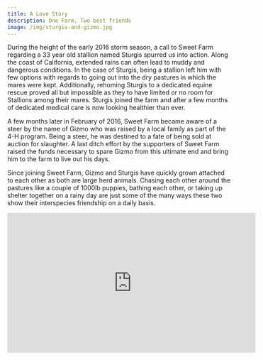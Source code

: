```yaml
---
title: A Love Story
description: One Farm, Two best friends
image: /img/sturgis-and-gizmo.jpg
---
```


During the height of the early 2016 storm season, a call to Sweet Farm regarding a 33 year old stallion named Sturgis spurred us into action.  Along the coast of California, extended rains can often lead to muddy and dangerous conditions.  In the case of Sturgis, being a stallion left him with few options with regards to going out into the dry pastures in which the mares were kept.  Additionally, rehoming Sturgis to a dedicated equine rescue proved all but impossible as they to have limited or no room for Stallions among their mares.  Sturgis joined the farm and after a few months of dedicated medical care is now looking healthier than ever.
 
A few months later in February of 2016, Sweet Farm became aware of a steer by the name of Gizmo who was raised by a local family as part of the 4-H program.  Being a steer, he was destined to a fate of being sold at auction for slaughter.  A last ditch effort by the supporters of Sweet Farm raised the funds necessary to spare Gizmo from this ultimate end and bring him to the farm to live out his days. 
 
Since joining Sweet Farm, Gizmo and Sturgis have quickly grown attached to each other as both are large herd animals.  Chasing each other around the pastures like a couple of 1000lb puppies, bathing each other, or taking up shelter together on a rainy day are just some of the many ways these two show their interspecies friendship on a daily basis.

<iframe width="560" height="315" src="https://www.youtube.com/embed/WzJxtAdveG0" frameborder="0" allowfullscreen></iframe>